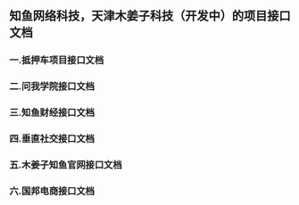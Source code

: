 ## 知鱼网络科技，天津木姜子科技（开发中）的项目接口文档

### 一.抵押车项目接口文档

### 二.问我学院接口文档

### 三.知鱼财经接口文档

### 四.垂直社交接口文档

### 五.木姜子知鱼官网接口文档

### 六.国邦电商接口文档
